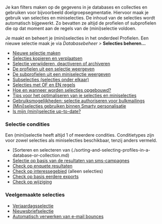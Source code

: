Je kan filters maken op de gegevens in je databases en collecties en
gebruiken voor bijvoorbeeld doelgroepsegmentatie. Hiervoor maak je
gebruik van selecties en miniselecties. De inhoud van de selecties wordt
automatisch bijgewerkt. Zo bevatten ze altijd de profielen of
subprofielen die op dat moment aan de regels van de (mini)selectie
voldoen.

Je maakt en beheert je (mini)selecties in het onderdeel Profielen. Een
nieuwe selectie maak je via *Databasebeheer \>* **Selecties beheren...**

-   [Nieuwe selectie maken](./creating-subselections.md)
-   [Selecties kopieren en verplaatsen](./copy-and-move-miniselections.md)
-   [Selectie verwijderen, deactiveren of archiveren](./remove-deactivate-or-archive-selections.md)
-   [De profielen uit een selectie weergeven](./how-do-i-view-the-profiles-from-a-selection.md)
-   [De subprofielen uit een miniselectie weergeven](./how-can-i-view-the-subprofiles-from-a-miniselection.md)
-   [Subselecties (selecties onder elkaar)](./creating-subselections.md)
-   [Selecties met OF en EN regels](./or-and-and-selection-conditions.md)
-   [Hoe en wanneer worden selecties opgebouwd?](./how-are-selections-rebuilt.md)
-   [Tips voor het optimaliseren van je selecties en miniselecties](./tips-for-optimizing-selections-and-mini-selections.md)
-   [Gebruiksmogelijkheden: selectie authoriseren voor bulkmailings](./database-intentions-enabling-the-target-for-mass-mailings.md)
-   [(Mini)selecties gebruiken binnen Smarty personalisatie](./can-i-use-selections-to-personalize-documents-and-templates.md)
-   [Is mijn (mini)selectie up-to-date?](./is-my-selection-miniselection-up-to-date.md)

### Selectie condities

Een (mini)selectie heeft altijd 1 of meerdere condities. Conditietypes
zijn voor zowel selecties als miniselecties beschikbaar, tenzij anders
vermeld.

-   [Sorteren en selecteren van (./sorting-and-selecting-profiles-in-a-database-or-collection.md)
-   [Selectie op basis van de resultaten van sms-campagnes](./create-selections-based-on-the-results-of-mobile-mailings.md)
-   [Check op enquete resultaten](./selection-condition-check-on-survey.md)
-   [Check op interessegebied](./selection-condition-check-on-interest.md) (alleen selecties)
-   [Check op basis eerdere exports](./selection-condition-check-on-previous-exports.md)
-   [Check op wijziging](./selection-condition-check-on-change.md)

### Veelgemaakte selecties

-   [Verjaardagsselectie](./how-to-create-a-birthday-selection.md)
-   [Nieuwsbriefselectie](./create-a-mailing-list.md)
-   [Automatisch verwerken van e-mail bounces](./automatically-process-bounces.md)